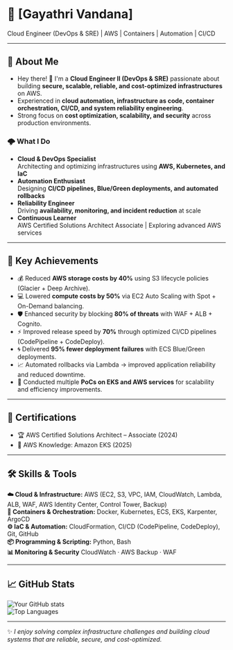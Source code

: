 # 🚀 [Gayathri Vandana]
Cloud Engineer (DevOps & SRE) | AWS | Containers | Automation | CI/CD  

---

## 💫 About Me  

- Hey there! 👋 I'm a **Cloud Engineer II (DevOps & SRE)** passionate about building **secure, scalable, reliable, and cost-optimized infrastructures** on AWS.  
- Experienced in **cloud automation, infrastructure as code, container orchestration, CI/CD, and system reliability engineering**.  
- Strong focus on **cost optimization, scalability, and security** across production environments.  

### 🌩️ What I Do  
- **Cloud & DevOps Specialist**  
  Architecting and optimizing infrastructures using **AWS, Kubernetes, and IaC**  
- **Automation Enthusiast**  
  Designing **CI/CD pipelines, Blue/Green deployments, and automated rollbacks**  
- **Reliability Engineer**  
  Driving **availability, monitoring, and incident reduction** at scale  
- **Continuous Learner**  
  AWS Certified Solutions Architect Associate | Exploring advanced AWS services  

---

## 🔹 Key Achievements
- 💰 Reduced **AWS storage costs by 40%** using S3 lifecycle policies (Glacier + Deep Archive).  
- 💻 Lowered **compute costs by 50%** via EC2 Auto Scaling with Spot + On-Demand balancing.  
- 🛡️ Enhanced security by blocking **80% of threats** with WAF + ALB + Cognito.  
- ⚡ Improved release speed by **70%** through optimized CI/CD pipelines (CodePipeline + CodeDeploy).  
- 🌀 Delivered **95% fewer deployment failures** with ECS Blue/Green deployments.  
- 📈 Automated rollbacks via Lambda → improved application reliability and reduced downtime.  
- 🚀 Conducted multiple **PoCs on EKS and AWS services** for scalability and efficiency improvements.  

---

## 📜 Certifications
- 🏆 AWS Certified Solutions Architect – Associate (2024)  
- 📌 AWS Knowledge: Amazon EKS (2025)  

---

## 🛠️ Skills & Tools
**☁️ Cloud & Infrastructure:** AWS (EC2, S3, VPC, IAM, CloudWatch, Lambda, ALB, WAF, AWS Identity Center, Control Tower, Backup)  
**🐳 Containers & Orchestration:** Docker, Kubernetes, ECS, EKS, Karpenter, ArgoCD  
**⚙️ IaC & Automation:** CloudFormation, CI/CD (CodePipeline, CodeDeploy), Git, GitHub  
**📦 Programming & Scripting:** Python, Bash  
**📊 Monitoring & Security**  CloudWatch · AWS Backup · WAF  

---

## 📈 GitHub Stats  

![Your GitHub stats](https://github-readme-stats.vercel.app/api?username=yourusername&show_icons=true&theme=tokyonight)  
![Top Languages](https://github-readme-stats.vercel.app/api/top-langs/?username=yourusername&layout=compact&theme=tokyonight) 

---
✨ *I enjoy solving complex infrastructure challenges and building cloud systems that are reliable, secure, and cost-optimized.* 